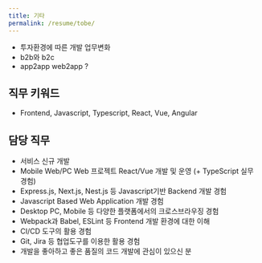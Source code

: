 ```yaml
---
title: 기타
permalink: /resume/tobe/
---
```


- 투자환경에 따른 개발 업무변화
- b2b와 b2c
- app2app web2app ?


## 직무 키워드
- Frontend, Javascript, Typescript, React, Vue, Angular

## 담당 직무
- 서비스 신규 개발
- Mobile Web/PC Web 프로젝트 React/Vue 개발 및 운영 (+ TypeScript 실무 경험)
- Express.js, Next.js, Nest.js 등 Javascript기반 Backend 개발 경험
- Javascript Based Web Application 개발 경험 
- Desktop PC, Mobile 등 다양한 플랫폼에서의 크로스브라우징 경험
- Webpack과 Babel, ESLint 등 Frontend 개발 환경에 대한 이해
- CI/CD 도구의 활용 경험
- Git, Jira 등 협업도구를 이용한 활용 경험
- 개발을 좋아하고 좋은 품질의 코드 개발에 관심이 있으신 분